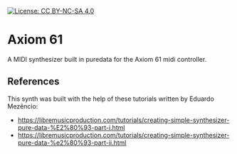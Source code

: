 [![License: CC BY-NC-SA 4.0](https://licensebuttons.net/l/by-nc-sa/4.0/80x15.png)](https://creativecommons.org/licenses/by-nc-sa/4.0/)

# Axiom 61
A MIDI synthesizer built in puredata for the Axiom 61 midi controller. 

## References 
This synth was built with the help of these tutorials written by Eduardo Mezêncio: 
 - https://libremusicproduction.com/tutorials/creating-simple-synthesizer-pure-data-%E2%80%93-part-i.html
 - https://libremusicproduction.com/tutorials/creating-simple-synthesizer-pure-data-%e2%80%93-part-ii.html

